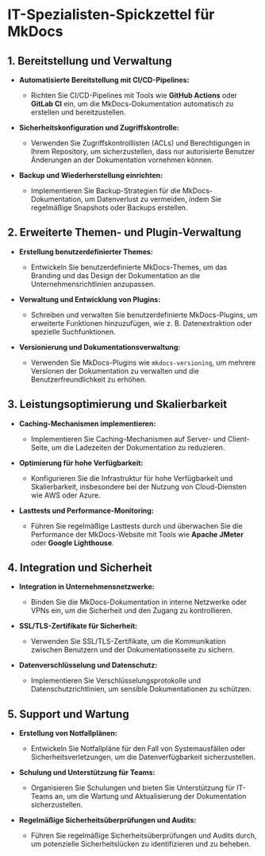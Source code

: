 # IT-Spezialisten-Spickzettel für MkDocs



## 1. Bereitstellung und Verwaltung

- **Automatisierte Bereitstellung mit CI/CD-Pipelines:**
  - Richten Sie CI/CD-Pipelines mit Tools wie **GitHub Actions** oder **GitLab CI** ein, um die MkDocs-Dokumentation automatisch zu erstellen und bereitzustellen.

- **Sicherheitskonfiguration und Zugriffskontrolle:**
  - Verwenden Sie Zugriffskontrolllisten (ACLs) und Berechtigungen in Ihrem Repository, um sicherzustellen, dass nur autorisierte Benutzer Änderungen an der Dokumentation vornehmen können.

- **Backup und Wiederherstellung einrichten:**
  - Implementieren Sie Backup-Strategien für die MkDocs-Dokumentation, um Datenverlust zu vermeiden, indem Sie regelmäßige Snapshots oder Backups erstellen.

## 2. Erweiterte Themen- und Plugin-Verwaltung

- **Erstellung benutzerdefinierter Themes:**
  - Entwickeln Sie benutzerdefinierte MkDocs-Themes, um das Branding und das Design der Dokumentation an die Unternehmensrichtlinien anzupassen.

- **Verwaltung und Entwicklung von Plugins:**
  - Schreiben und verwalten Sie benutzerdefinierte MkDocs-Plugins, um erweiterte Funktionen hinzuzufügen, wie z. B. Datenextraktion oder spezielle Suchfunktionen.

- **Versionierung und Dokumentationsverwaltung:**
  - Verwenden Sie MkDocs-Plugins wie `mkdocs-versioning`, um mehrere Versionen der Dokumentation zu verwalten und die Benutzerfreundlichkeit zu erhöhen.

## 3. Leistungsoptimierung und Skalierbarkeit

- **Caching-Mechanismen implementieren:**
  - Implementieren Sie Caching-Mechanismen auf Server- und Client-Seite, um die Ladezeiten der Dokumentation zu reduzieren.

- **Optimierung für hohe Verfügbarkeit:**
  - Konfigurieren Sie die Infrastruktur für hohe Verfügbarkeit und Skalierbarkeit, insbesondere bei der Nutzung von Cloud-Diensten wie AWS oder Azure.

- **Lasttests und Performance-Monitoring:**
  - Führen Sie regelmäßige Lasttests durch und überwachen Sie die Performance der MkDocs-Website mit Tools wie **Apache JMeter** oder **Google Lighthouse**.

## 4. Integration und Sicherheit

- **Integration in Unternehmensnetzwerke:**
  - Binden Sie die MkDocs-Dokumentation in interne Netzwerke oder VPNs ein, um die Sicherheit und den Zugang zu kontrollieren.

- **SSL/TLS-Zertifikate für Sicherheit:**
  - Verwenden Sie SSL/TLS-Zertifikate, um die Kommunikation zwischen Benutzern und der Dokumentationsseite zu sichern.

- **Datenverschlüsselung und Datenschutz:**
  - Implementieren Sie Verschlüsselungsprotokolle und Datenschutzrichtlinien, um sensible Dokumentationen zu schützen.

## 5. Support und Wartung

- **Erstellung von Notfallplänen:**
  - Entwickeln Sie Notfallpläne für den Fall von Systemausfällen oder Sicherheitsverletzungen, um die Datenverfügbarkeit sicherzustellen.

- **Schulung und Unterstützung für Teams:**
  - Organisieren Sie Schulungen und bieten Sie Unterstützung für IT-Teams an, um die Wartung und Aktualisierung der Dokumentation sicherzustellen.

- **Regelmäßige Sicherheitsüberprüfungen und Audits:**
  - Führen Sie regelmäßige Sicherheitsüberprüfungen und Audits durch, um potenzielle Sicherheitslücken zu identifizieren und zu beheben.
